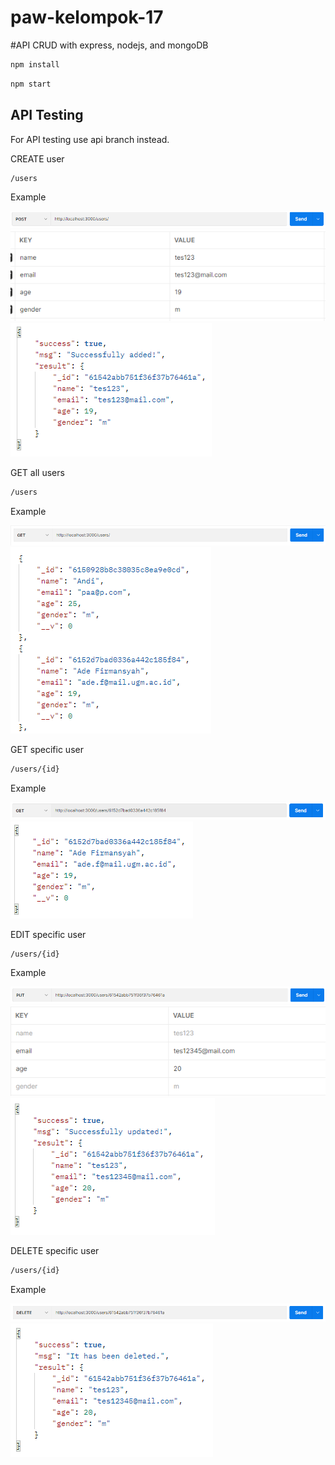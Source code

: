 # paw-kelompok-17

#API CRUD with express, nodejs, and mongoDB

```bash
npm install
```

```bash
npm start
```

## API Testing

For API testing use api branch instead.

CREATE user
```bash
/users
```
Example

![](https://github.com/ade-fh/paw-kelompok-17/blob/api/dokumentasi/POST.PNG)
![](https://github.com/ade-fh/paw-kelompok-17/blob/api/dokumentasi/POST%20Input.PNG)
![](https://github.com/ade-fh/paw-kelompok-17/blob/api/dokumentasi/POST%20Response.PNG)

GET all users
```bash
/users
```
Example

![](https://github.com/ade-fh/paw-kelompok-17/blob/api/dokumentasi/GET.PNG)
![](https://github.com/ade-fh/paw-kelompok-17/blob/api/dokumentasi/GET%20Response.PNG)

GET specific user
```bash
/users/{id}
```
Example

![](https://github.com/ade-fh/paw-kelompok-17/blob/api/dokumentasi/GET%20ID.PNG)
![](https://github.com/ade-fh/paw-kelompok-17/blob/api/dokumentasi/GET%20ID%20Response.PNG)

EDIT specific user
```bash
/users/{id}
```
Example

![](https://github.com/ade-fh/paw-kelompok-17/blob/api/dokumentasi/PUT.PNG)
![](https://github.com/ade-fh/paw-kelompok-17/blob/api/dokumentasi/PUT%20Input.PNG)
![](https://github.com/ade-fh/paw-kelompok-17/blob/api/dokumentasi/PUT%20Response.PNG)

DELETE specific user
```bash
/users/{id}
```
Example

![](https://github.com/ade-fh/paw-kelompok-17/blob/api/dokumentasi/DELETE.PNG)
![](https://github.com/ade-fh/paw-kelompok-17/blob/api/dokumentasi/DELETE%20Response.PNG)
